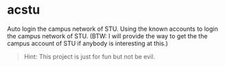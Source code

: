 # acstu
Auto login the campus network of STU.
Using the known accounts to login the campus network of STU.
(BTW: I will provide the way to get the the campus account of STU if anybody is interesting at this.)
> Hint: This project is just for fun but not be evil.
